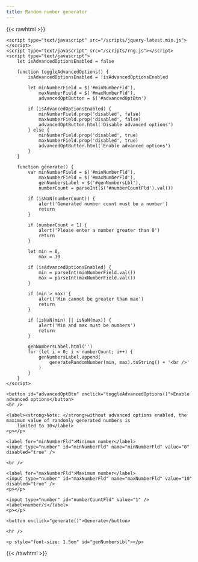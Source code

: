 ```yaml
---
title: Random number generator
---
```


<!-- markdownlint-disable no-inline-html -->

{{< rawhtml >}}

    <script type="text/javascript" src="/scripts/jquery-latest.min.js"></script>
    <script type="text/javascript" src="/scripts/rng.js"></script>
    <script type="text/javascript">
        let isAdvancedOptionsEnabled = false

        function toggleAdvancedOptions() {
            isAdvancedOptionsEnabled = !isAdvancedOptionsEnabled

            let minNumberField = $('#minNumberFld'),
                maxNumberField = $('#maxNumberFld'),
                advancedOptButton = $('#advancedOptBtn')

            if (isAdvancedOptionsEnabled) {
                minNumberField.prop('disabled', false)
                maxNumberField.prop('disabled', false)
                advancedOptButton.html('Disable advanced options')
            } else {
                minNumberField.prop('disabled', true)
                maxNumberField.prop('disabled', true)
                advancedOptButton.html('Enable advanced options')
            }
        }

        function generate() {
            var minNumberField = $('#minNumberFld'),
                maxNumberField = $('#maxNumberFld'),
                genNumbersLabel = $('#genNumbersLbl'),
                numberCount = parseInt($('#numberCountFld').val())

            if (isNaN(numberCount)) {
                alert('Generated number count must be a number')
                return
            }

            if (numberCount < 1) {
                alert('Please enter a number greater than 0')
                return
            }

            let min = 0,
                max = 10

            if (isAdvancedOptionsEnabled) {
                min = parseInt(minNumberField.val())
                max = parseInt(maxNumberField.val())
            }

            if (min > max) {
                alert('Min cannot be greater than max')
                return
            }

            if (isNaN(min) || isNaN(max)) {
                alert('Min and max must be numbers')
                return
            }

            genNumbersLabel.html('')
            for (let i = 0; i < numberCount; i++) {
                genNumbersLabel.append(
                    generateRandomNumber(min, max).toString() + '<br />'
                )
            }
        }
    </script>

    <button id="advancedOptBtn" onclick="toggleAdvancedOptions()">Enable advanced options</button>
    <br />

    <label><strong>Note: </strong>without advanced options enabled, the maximum value of randomly generated numbers is
        limited to 10</label>
    <p></p>

    <label for="minNumberFld">Minimum number</label>
    <input type="number" id="minNumberFld" name="minNumberFld" value="0" disabled="true" />

    <br />

    <label for="maxNumberFld">Maximum number</label>
    <input type="number" id="maxNumberFld" name="maxNumberFld" value="10" disabled="true" />
    <p></p>

    <input type="number" id="numberCountFld" value="1" />
    <label>number/s</label>
    <p></p>

    <button onclick="generate()">Generate</button>

    <hr />

    <p style="font-size: 1.5em" id="genNumbersLbl"></p>

{{< /rawhtml >}}
